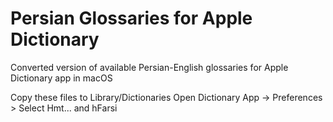 # Persian Glossaries for Apple Dictionary
Converted version of available Persian-English glossaries for Apple Dictionary app in macOS

Copy these files to Library/Dictionaries
Open Dictionary App
-> Preferences > Select Hmt... and hFarsi
